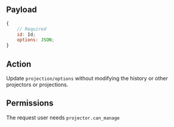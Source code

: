 ## Payload
```js
{
    // Required
    id: Id;
    options: JSON;
}
```

## Action
Update `projection/options` without modifying the history or other projectors or projections.

## Permissions
The request user needs `projector.can_manage`
